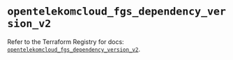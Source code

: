 # `opentelekomcloud_fgs_dependency_version_v2`

Refer to the Terraform Registry for docs: [`opentelekomcloud_fgs_dependency_version_v2`](https://registry.terraform.io/providers/opentelekomcloud/opentelekomcloud/1.36.43/docs/resources/fgs_dependency_version_v2).
